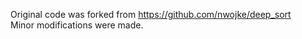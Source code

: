 Original code was forked from https://github.com/nwojke/deep_sort </br>
Minor modifications were made.
